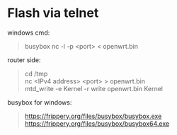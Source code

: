 # Flash via telnet
windows cmd:  
> busybox nc -l -p \<port> < openwrt.bin  
                                     
router side:                                       
> cd /tmp              
> nc \<IPv4 address> \<port> > openwrt.bin  
> mtd_write -e Kernel -r write openwrt.bin Kernel  

busybox for windows:  
> https://frippery.org/files/busybox/busybox.exe  
> https://frippery.org/files/busybox/busybox64.exe
